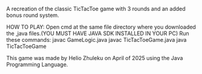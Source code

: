 A recreation of the classic TicTacToe game with 3 rounds and an added bonus round system.

HOW TO PLAY: Open cmd at the same file directory where you downloaded the ,java files.(YOU MUST HAVE JAVA SDK INSTALLED IN YOUR PC) Run these commands:
  javac GameLogic.java
  javac TicTacToeGame.java
  java TicTacToeGame

  This game was made by Helio Zhuleku on April of 2025 using the Java Programming Language.
